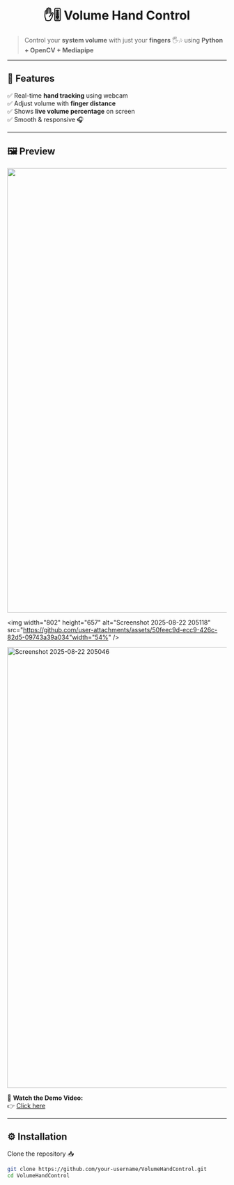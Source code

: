 <h1 align="center"> ✋🎚️ Volume Hand Control </h1>

> Control your **system volume** with just your **fingers** 🖐️🎶 using **Python + OpenCV + Mediapipe**  

---

## 🌟 Features
✅ Real-time **hand tracking** using webcam  
✅ Adjust volume with **finger distance**  
✅ Shows **live volume percentage** on screen  
✅ Smooth & responsive 🎧  

---

## 🖼️ Preview 

<p align="center">
<img width="1919" height="1019" alt="Screenshot 2025-08-22 205212" src="https://github.com/user-attachments/assets/c086df65-a213-4d19-8230-52941bb4fba4"width="30%" />

<img width="802" height="657" alt="Screenshot 2025-08-22 205118" src="https://github.com/user-attachments/assets/50feec9d-ecc9-426c-82d5-09743a39a034"width="54%" />

<img width="1913" height="1011" alt="Screenshot 2025-08-22 205046" src="https://github.com/user-attachments/assets/fc0907d7-8379-4ca7-ae44-5321479f1cc6" />
</p>

🎥 **Watch the Demo Video:**  
👉 [Click here](https://youtu.be/your_video_link)  

---

## ⚙️ Installation  

Clone the repository 📥  

```bash
git clone https://github.com/your-username/VolumeHandControl.git
cd VolumeHandControl
